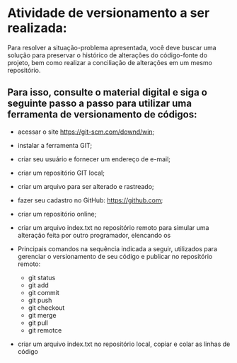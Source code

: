 # Atividade de versionamento a ser realizada:
Para resolver a situação-problema apresentada, você deve buscar uma solução para preservar o histórico de alterações do código-fonte do projeto, bem como realizar a conciliação de alterações em um mesmo repositório.
 
## Para isso, consulte o material digital e siga o seguinte passo a passo para utilizar uma ferramenta de versionamento de códigos:

- acessar o site https://git-scm.com/downd/win;
- instalar a ferramenta GIT;
- criar seu usuário e fornecer um endereço de e-mail;
- criar um repositório GIT local;
- criar um arquivo para ser alterado e rastreado;
- fazer seu cadastro no GitHub: https://github.com;
- criar um repositório online;
- criar um arquivo index.txt no repositório remoto para simular uma alteração feita por outro programador, elencando os
- Principais comandos na sequência indicada a seguir, utilizados para gerenciar o versionamento de seu código e publicar no repositório remoto:

   - git status
   - git add
   - git commit
   - git push
   - git checkout
   - git merge
   - git pull
   - git remotce
 
- criar um arquivo index.txt no repositório local, copiar e colar as linhas de código